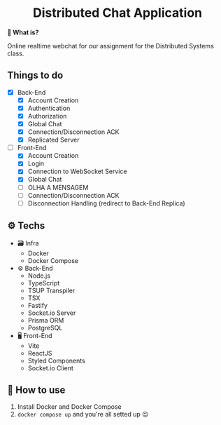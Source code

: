<h1 align="center">
  Distributed Chat Application
</h1>

**🤔 What is?**

Online realtime webchat for our assignment for the Distributed Systems class.

## Things to do

- [X] Back-End
  - [X] Account Creation
  - [X] Authentication
  - [X] Authorization
  - [X] Global Chat
  - [X] Connection/Disconnection ACK
  - [X] Replicated Server
- [ ] Front-End
  - [X] Account Creation
  - [X] Login
  - [X] Connection to WebSocket Service
  - [X] Global Chat
  - [ ] OLHA A MENSAGEM
  - [ ] Connection/Disconnection ACK
  - [ ] Disconnection Handling (redirect to Back-End Replica)

## ⚙ Techs

- 🗃 Infra
  - Docker
  - Docker Compose
- ⚙ Back-End
  - Node.js
  - TypeScript
  - TSUP Transpiler
  - TSX
  - Fastify
  - Socket.io Server
  - Prisma ORM
  - PostgreSQL
- 🖥 Front-End
  - Vite
  - ReactJS
  - Styled Components
  - Socket.io Client

## 🚀 How to use

1. Install Docker and Docker Compose
2. `docker compose up` and you're all setted up 😉
